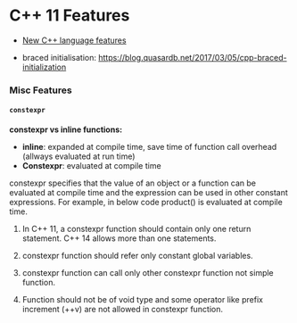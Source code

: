 # C++ 11 Features

- [New C++ language features](https://github.com/AnthonyCalandra/modern-cpp-features#return-type-deduction)

- braced initialisation: https://blog.quasardb.net/2017/03/05/cpp-braced-initialization



### Misc Features



#### `constexpr`

**constexpr vs inline functions:**

- **inline**: expanded at compile time, save time of function call overhead (allways evaluated at run time)
- **Constexpr**: evaluated at compile time

constexpr specifies that the value of an object or a function can be  evaluated at compile time and the expression can be used in other  constant expressions.  For example, in below code product() is evaluated at compile time.

1. In C++ 11, a constexpr function should contain only one return statement. C++ 14 allows more than one statements.

2. constexpr function should refer only constant global variables.

3. constexpr function can call only other constexpr function not simple function.

4. Function should not be of void type and some operator like prefix increment (++v) are not allowed in constexpr function.

   